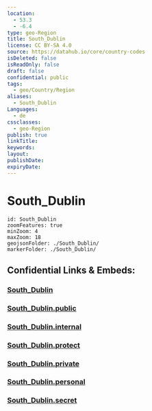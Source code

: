 ```yaml
---
location:
  - 53.3
  - -6.4
type: geo-Region
title: South_Dublin
license: CC BY-SA 4.0
source: https://datahub.io/core/country-codes
isDeleted: false
isReadOnly: false
draft: false
confidential: public
tags:
  - geo/Country/Region
aliases:
  - South_Dublin
Languages:
  - de
cssclasses:
  - geo-Region
publish: true
linkTitle:
keywords:
layout:
publishDate:
expiryDate:
---
```


# South_Dublin

```leaflet
id: South_Dublin
zoomFeatures: true 
minZoom: 4 
maxZoom: 18
geojsonFolder: ./South_Dublin/
markerFolder: ./South_Dublin/
```


## Confidential Links & Embeds: 

### [South_Dublin](/_Standards/Earth/Continent/Europe/Europe~North/Ireland/Ireland,Provinces/Leinster/Dublin,County/counties~Dublin/South_Dublin.md) 

### [South_Dublin.public](/_public/Earth/Continent/Europe/Europe~North/Ireland/Ireland,Provinces/Leinster/Dublin,County/counties~Dublin/South_Dublin.public.md) 

### [South_Dublin.internal](/_internal/Earth/Continent/Europe/Europe~North/Ireland/Ireland,Provinces/Leinster/Dublin,County/counties~Dublin/South_Dublin.internal.md) 

### [South_Dublin.protect](/_protect/Earth/Continent/Europe/Europe~North/Ireland/Ireland,Provinces/Leinster/Dublin,County/counties~Dublin/South_Dublin.protect.md) 

### [South_Dublin.private](/_private/Earth/Continent/Europe/Europe~North/Ireland/Ireland,Provinces/Leinster/Dublin,County/counties~Dublin/South_Dublin.private.md) 

### [South_Dublin.personal](/_personal/Earth/Continent/Europe/Europe~North/Ireland/Ireland,Provinces/Leinster/Dublin,County/counties~Dublin/South_Dublin.personal.md) 

### [South_Dublin.secret](/_secret/Earth/Continent/Europe/Europe~North/Ireland/Ireland,Provinces/Leinster/Dublin,County/counties~Dublin/South_Dublin.secret.md)

